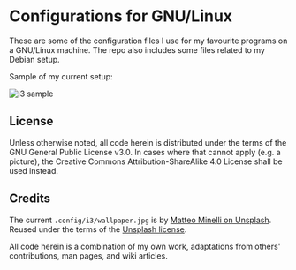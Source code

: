 # Configurations for GNU/Linux

These are some of the configuration files I use for my favourite programs on a GNU/Linux machine. The repo also includes some files related to my Debian setup.

Sample of my current setup:

![i3 sample](https://raw.githubusercontent.com/protesilaos/dotfiles/master/Pictures/i3-sample.png)

## License

Unless otherwise noted, all code herein is distributed under the terms of the GNU General Public License v3.0. In cases where that cannot apply (e.g. a picture), the Creative Commons Attribution-ShareAlike 4.0 License shall be used instead.

## Credits

The current `.config/i3/wallpaper.jpg` is by [Matteo Minelli on Unsplash](https://unsplash.com/@matteominelli?photo=VgdFyOOu1PA). Reused under the terms of the [Unsplash license](https://unsplash.com/license).

All code herein is a combination of my own work, adaptations from others' contributions, man pages, and wiki articles.
